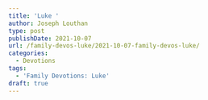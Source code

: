 ```yaml
---
title: 'Luke '
author: Joseph Louthan
type: post
publishDate: 2021-10-07
url: /family-devos-luke/2021-10-07-family-devos-luke/
categories:
  - Devotions
tags:
  - 'Family Devotions: Luke'
draft: true
---
```


